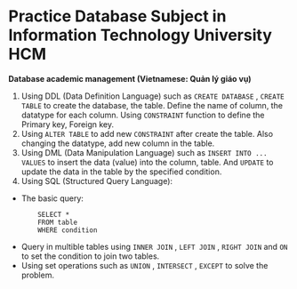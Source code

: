 # Practice Database Subject in Information Technology University HCM
**Database academic management (Vietnamese: Quản lý giáo vụ)**

1. Using DDL (Data Definition Language) such as `CREATE DATABASE` , `CREATE TABLE` to create the database, the table. Define the name of column, the datatype for each column. Using `CONSTRAINT` function to define the Primary key, Foreign key.
2. Using `ALTER TABLE` to add new `CONSTRAINT` after create the table. Also changing the datatype, add new column in the table. 
3. Using DML (Data Manipulation Language) such as `INSERT INTO ... VALUES` to insert the data (value) into the column, table. And `UPDATE` to update the data in the table by the specified condition.
4. Using SQL (Structured Query Language):
- The basic query:
    ```
        SELECT *
        FROM table
        WHERE condition
    ```
- Query in multible tables using `INNER JOIN` , `LEFT JOIN` , `RIGHT JOIN` and `ON` to set the condition to join two tables.
- Using set operations such as `UNION` , `INTERSECT` , `EXCEPT` to solve the problem.
